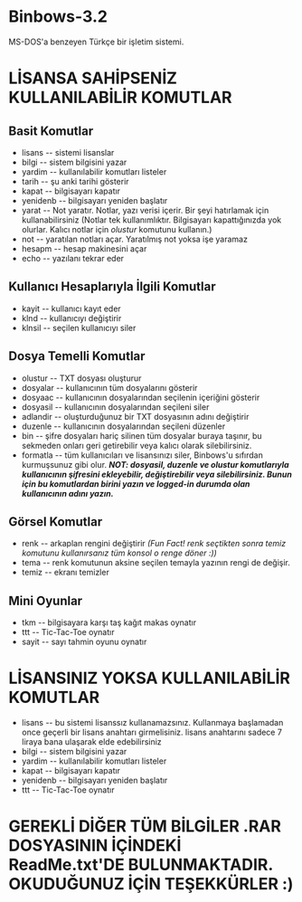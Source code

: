 # Binbows-3.2
MS-DOS'a benzeyen Türkçe bir işletim sistemi.
# LİSANSA SAHİPSENİZ KULLANILABİLİR KOMUTLAR
## Basit Komutlar
- lisans -- sistemi lisanslar
- bilgi -- sistem bilgisini yazar
- yardim -- kullanılabilir komutları listeler
- tarih -- şu anki tarihi gösterir
- kapat -- bilgisayarı kapatır
- yenidenb -- bilgisayarı yeniden başlatır
- yarat -- Not yaratır. Notlar, yazı verisi içerir. Bir şeyi hatırlamak için kullanabilirsiniz (Notlar tek kullanımlıktır. Bilgisayarı kapattığınızda yok olurlar. Kalıcı notlar için *olustur* komutunu kullanın.)
- not -- yaratılan notları açar. Yaratılmış not yoksa işe yaramaz
- hesapm -- hesap makinesini açar
- echo -- yazılanı tekrar eder
## Kullanıcı Hesaplarıyla İlgili Komutlar
- kayit -- kullanıcı kayıt eder
- klnd -- kullanıcıyı değiştirir
- klnsil -- seçilen kullanıcıyı siler
## Dosya Temelli Komutlar
- olustur -- TXT dosyası oluşturur
- dosyalar -- kullanıcının tüm dosyalarını gösterir
- dosyaac -- kullanıcının dosyalarından seçilenin içeriğini gösterir
- dosyasil -- kullanıcının dosyalarından seçileni siler
- adlandir -- oluşturduğunuz bir TXT dosyasının adını değiştirir
- duzenle -- kullanıcının dosyalarından seçileni düzenler
- bin -- şifre dosyaları hariç silinen tüm dosyalar buraya taşınır, bu sekmeden onları geri getirebilir veya kalıcı olarak silebilirsiniz.
- formatla -- tüm kullanıcıları ve lisansınızı siler, Binbows'u sıfırdan kurmuşsunuz gibi olur.
***NOT: dosyasil, duzenle ve olustur komutlarıyla kullanıcının şifresini ekleyebilir, değiştirebilir veya silebilirsiniz. Bunun için bu komutlardan birini yazın ve logged-in durumda olan kullanıcının adını yazın.***
## Görsel Komutlar
- renk -- arkaplan rengini değiştirir _(Fun Fact! renk seçtikten sonra *temiz* komutunu kullanırsanız tüm konsol o renge döner :))_
- tema -- renk komutunun aksine seçilen temayla yazının rengi de değişir.
- temiz -- ekranı temizler
## Mini Oyunlar
- tkm -- bilgisayara karşı taş kağıt makas oynatır
- ttt -- Tic-Tac-Toe oynatır
- sayit -- sayı tahmin oyunu oynatır
# LİSANSINIZ YOKSA KULLANILABİLİR KOMUTLAR
- lisans -- bu sistemi lisanssız kullanamazsınız. Kullanmaya başlamadan once geçerli bir lisans anahtarı girmelisiniz. lisans anahtarını sadece 7 liraya bana ulaşarak elde edebilirsiniz
- bilgi -- sistem bilgisini yazar
- yardim -- kullanılabilir komutları listeler
- kapat -- bilgisayarı kapatır
- yenidenb -- bilgisayarı yeniden başlatır
- ttt -- Tic-Tac-Toe oynatır
# GEREKLİ DİĞER TÜM BİLGİLER .RAR DOSYASININ İÇİNDEKİ ReadMe.txt'DE BULUNMAKTADIR. OKUDUĞUNUZ İÇİN TEŞEKKÜRLER :)
